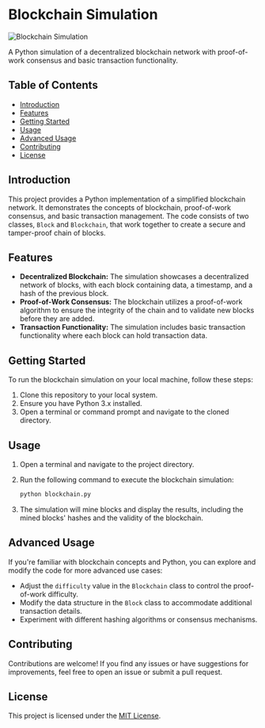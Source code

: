 # Blockchain Simulation

![Blockchain Simulation](https://img.freepik.com/free-psd/3d-nft-icon-chain_629802-28.jpg?w=826&t=st=1691424744~exp=1691425344~hmac=b29570dce64e2e83cc2e7e479db0528d5af5d0febe182e9a5d6edbe78c021caa)

A Python simulation of a decentralized blockchain network with proof-of-work consensus and basic transaction functionality.

## Table of Contents

- [Introduction](#introduction)
- [Features](#features)
- [Getting Started](#getting-started)
- [Usage](#usage)
- [Advanced Usage](#advanced-usage)
- [Contributing](#contributing)
- [License](#license)

## Introduction

This project provides a Python implementation of a simplified blockchain network. It demonstrates the concepts of blockchain, proof-of-work consensus, and basic transaction management. The code consists of two classes, `Block` and `Blockchain`, that work together to create a secure and tamper-proof chain of blocks.

## Features

- **Decentralized Blockchain:** The simulation showcases a decentralized network of blocks, with each block containing data, a timestamp, and a hash of the previous block.
- **Proof-of-Work Consensus:** The blockchain utilizes a proof-of-work algorithm to ensure the integrity of the chain and to validate new blocks before they are added.
- **Transaction Functionality:** The simulation includes basic transaction functionality where each block can hold transaction data.

## Getting Started

To run the blockchain simulation on your local machine, follow these steps:

1. Clone this repository to your local system.
2. Ensure you have Python 3.x installed.
3. Open a terminal or command prompt and navigate to the cloned directory.

## Usage

1. Open a terminal and navigate to the project directory.
2. Run the following command to execute the blockchain simulation:

    ```bash
    python blockchain.py

3. The simulation will mine blocks and display the results, including the mined blocks' hashes and the validity of the blockchain.

## Advanced Usage

If you're familiar with blockchain concepts and Python, you can explore and modify the code for more advanced use cases:

- Adjust the `difficulty` value in the `Blockchain` class to control the proof-of-work difficulty.
- Modify the data structure in the `Block` class to accommodate additional transaction details.
- Experiment with different hashing algorithms or consensus mechanisms.

## Contributing

Contributions are welcome! If you find any issues or have suggestions for improvements, feel free to open an issue or submit a pull request.

## License

This project is licensed under the [MIT License](LICENSE).
